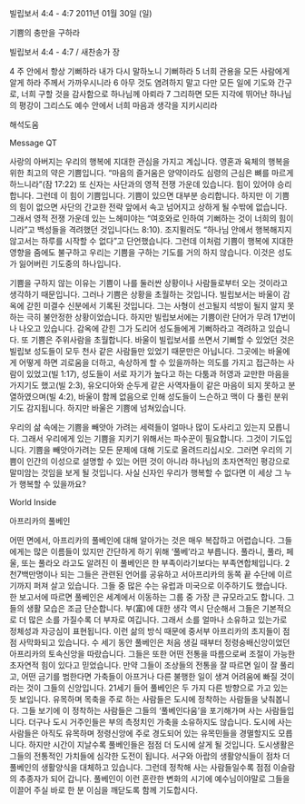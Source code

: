 빌립보서 4:4 - 4:7 
2011년 01월 30일 (일)

기쁨의 충만을 구하라



빌립보서 4:4 - 4:7 / 새찬송가  장


4 주 안에서 항상 기뻐하라 내가 다시 말하노니 기뻐하라
5 너희 관용을 모든 사람에게 알게 하라 주께서 가까우시니라
6 아무 것도 염려하지 말고 다만 모든 일에 기도와 간구로, 너희 구할 것을 감사함으로 하나님께 아뢰라
7 그리하면 모든 지각에 뛰어난 하나님의 평강이 그리스도 예수 안에서 너희 마음과 생각을 지키시리라

해석도움





Message QT


사랑의 아버지는 우리의 행복에 지대한 관심을 가지고 계십니다. 영혼과 육체의 행복을 위한 최고의 약은 기쁨입니다. “마음의 즐거움은 양약이라도 심령의 근심은 뼈를 마르게 하느니라”(잠 17:22) 또 신자는 사단과의 영적 전쟁 가운데 있습니다. 힘이 있어야 승리합니다. 그런데 이 힘이 기쁨입니다. 기쁨이 있으면 대부분 승리합니다. 하지만 이 기쁨의 힘이 없으면 사단의 간교한 전략 앞에서 속고 넘어지고 상하게 될 수밖에 없습니다. 그래서 영적 전쟁 가운데 있는 느헤미야는 “여호와로 인하여 기뻐하는 것이 너희의 힘이니라”고 백성들을 격려했던 것입니다(느 8:10). 조지뮐러도 “하나님 안에서 행복해지지 않고서는 하루를 시작할 수 없다”고 단언했습니다. 그런데 이처럼 기쁨이 행복에 지대한 영향을 줌에도 불구하고 우리는 기쁨을 구하는 기도를 거의 하지 않습니다. 이것은 성도가 잃어버린 기도중의 하나입니다. 

기쁨을 구하지 않는 이유는 기쁨이 나를 둘러싼 상황이나 사람들로부터 오는 것이라고 생각하기 때문입니다. 그러나 기쁨은 상황을 초월하는 것입니다. 빌립보서는 바울이 감옥에 갇힌 미결수 신분에서 기록된 것입니다. 그는 사형이 선고될지 석방이 될지 알지 못하는 극히 불안정한 상황이었습니다. 하지만 빌립보서에는 기쁨이란 단어가 무려 17번이나 나오고 있습니다. 감옥에 갇힌 그가 도리어 성도들에게 기뻐하라고 격려하고 있습니다. 또 기쁨은 주위사람을 초월합니다. 바울이 빌립보서를 쓰면서 기뻐할 수 있었던 것은 빌립보 성도들이 모두 천사 같은 사람들만 있었기 때문만은 아닙니다. 그곳에는 바울에게 어떻게 하면 괴로움을 더하고, 속상하게 할 수 있을까하는 의도를 가지고 접근하는 사람이 있었고(빌 1:17), 성도들이 서로 자기가 높다고 하는 다툼과 허영과 교만한 마음을 가지기도 했고(빌 2:3), 유오디아와 순두게 같은 사역자들이 같은 마음이 되지 못하고 분열하였으며(빌 4:2), 바울이 함께 없음으로 인해 성도들이 느슨하고 맥이 다 풀린 분위기도 감지됩니다. 하지만 바울은 기쁨에 넘쳐있습니다. 

우리의 삶 속에는 기쁨을 빼앗아 가려는 세력들이 얼마나 많이 도사리고 있는지 모릅니다. 그래서 우리에게 있는 기쁨을 지키기 위해서는 파수꾼이 필요합니다. 그것이 기도입니다. 기쁨을 빼앗아가려는 모든 문제에 대해 기도로 올려드리십시오. 그러면 우리의 기쁨이 인간의 이성으로 설명할 수 있는 어떤 것이 아니라 하나님의 초자연적인 평강으로 말미암는 것임을 보게 될 것입니다. 사실 신자인 우리가 행복할 수 없다면 이 세상 그 누가 행복할 수 있을까요? 



World Inside

아프리카의 풀베인

어떤 면에서, 아프리카의 풀베인에 대해 알아가는 것은 매우 복잡하고 어렵습니다. 그들에게는 많은 이름들이 있지만 간단하게 하기 위해 ‘풀베’라고 부릅니다. 풀라니, 풀라, 페울, 또는 풀라오 라고도 알려진 이 풀베인은 한 부족이라기보다는 부족연합체입니다. 2천7백만명이나 되는 그들은 관련된 언어를 공유하고 서아프리카의 동쪽 끝 수단에 이르기까지 퍼져 살고 있습니다. 그들 중 많은 수는 유럽과 미국으로 이주하기도 했습니다. 한 보고서에 따르면 풀베인은 세계에서 이동하는 그룹 중 가장 큰 규모라고도 합니다.
그들의 생활 모습은 조금 단순합니다. 부(富)에 대한 생각 역시 단순해서 그들은 기본적으로 더 많은 소를 가질수록 더 부자로 여깁니다. 그래서 소를 얼마나 소유하고 있는가로 정체성과 자긍심이 표현됩니다. 이런 삶의 방식 때문에 중서부 아프리카의 초지들이 점점 사막화되고 있습니다. 
수 세기 동안 풀베인은 처음 생길 때부터 정령숭배신앙이었던 아프리카의 토속신앙을 따랐습니다. 그들은 또한 어떤 전통을 따름으로써 조절이 가능한 초자연적 힘이 있다고 믿었습니다. 만약 그들이 조상들의 전통을 잘 따르면 일이 잘 풀리고, 어떤 금기를 범한다면 가축들이 아프거나 다른 불행한 일이 생겨 어려움에 빠질 것이라는 것이 그들의 신앙입니다.
21세기 들어 풀베인은 두 가지 다른 방향으로 가고 있는 듯 보입니다. 유목하며 목축을 주로 하는 사람들은 도시에 정착하는 사람들을 낮춰봅니다. 그들 보기에 이 정착하는 사람들은 그들의 ‘풀베인다움’을 포기해가며 사는 사람들입니다. 더구나 도시 거주인들은 부의 측정치인 가축을 소유하지도 않습니다. 도시에 사는 사람들은 아직도 유목하며 정령신앙에 주로 경도되어 있는 유목민들을 경멸할지도 모릅니다. 하지만 시간이 지날수록 풀베인들은 점점 더 도시에 살게 될 것입니다. 도시생활은 그들의 전통적인 가치들에 심각한 도전이 됩니다. 서구와 아랍의 생활양식들이 점차 더 풀베인의 생활양식을 대체하고 있습니다. 그런데 정착해 사는 사람들일수록 점점 이슬람의 추종자가 되어 갑니다. 풀베인이 이런 혼란한 변화의 시기에 예수님이야말로 그들을 이끌어 주실 바로 한 분 이심을 깨닫도록 함께 기도합시다.
